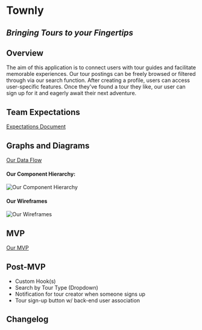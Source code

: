 # Townly

## _Bringing Tours to your Fingertips_

## Overview

The aim of this application is to connect users with tour guides and facilitate memorable experiences. Our tour postings can be freely browsed or filtered through via our search function. After creating a profile, users can access user-specific features. Once they've found a tour they like, our user can sign up for it and eagerly await their next adventure.

## Team Expectations

[Expectations Document](https://docs.google.com/document/d/1Gk0QGMN_XyQHCM3rMaVzC95tYPrSKuGH7o3PaLF6_so/edit?usp=sharing)

## Graphs and Diagrams

[Our Data Flow](https://whimsical.com/data-flow-ahynzxWJu6WHKXXhT18NN)

#### Our Component Hierarchy:

![Our Component Hierarchy](https://res.cloudinary.com/mandatea/image/upload/v1618521142/Townly_zvskrx.png)

#### Our Wireframes

![Our Wireframes](https://res.cloudinary.com/mandatea/image/upload/v1618533941/Townly_Mock_UP_k0v9s7.png)

## MVP

[Our MVP](https://github.com/Jason-Berkower/townly/projects/1)

## Post-MVP

- Custom Hook(s)
- Search by Tour Type (Dropdown)
- Notification for tour creator when someone signs up
- Tour sign-up button w/ back-end user association

## Changelog
